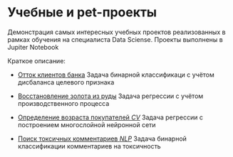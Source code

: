 # Учебные и pet-проекты

Демонстрация самых интересных учебных проектов реализованных в рамках обучения на специалиста Data Sciense.
Проекты выполнены в Jupiter Notebook

Краткое описание:

- [Отток клиентов банка](https://github.com/dimklimov/projects/tree/main/Прогноз%20оттока%20клиентов)
Задача бинарной классификаци с учётом дисбаланса целевого признака    

- [Восстановление золота из руды](https://github.com/dimklimov/projects/tree/main/Прогноз%20восстановления%20золота%20из%20руды)
Задача регрессии с учётом производственного процесса

- [Определение возраста покупателей *CV*]()
Задача регрессии с построением многослойной нейронной сети

- [Поиск токсичных комментариев *NLP*]() 
Задача бинарной классификации комментариев на токсичность 

